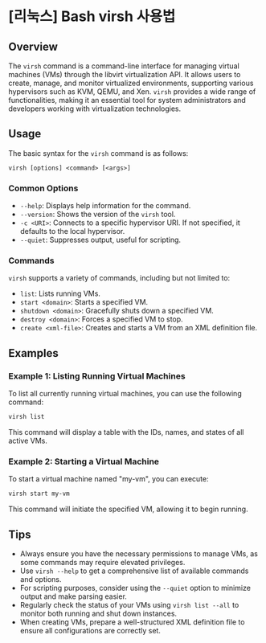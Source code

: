 # [리눅스] Bash virsh 사용법

## Overview
The `virsh` command is a command-line interface for managing virtual machines (VMs) through the libvirt virtualization API. It allows users to create, manage, and monitor virtualized environments, supporting various hypervisors such as KVM, QEMU, and Xen. `virsh` provides a wide range of functionalities, making it an essential tool for system administrators and developers working with virtualization technologies.

## Usage
The basic syntax for the `virsh` command is as follows:

```
virsh [options] <command> [<args>]
```

### Common Options
- `--help`: Displays help information for the command.
- `--version`: Shows the version of the `virsh` tool.
- `-c <URI>`: Connects to a specific hypervisor URI. If not specified, it defaults to the local hypervisor.
- `--quiet`: Suppresses output, useful for scripting.

### Commands
`virsh` supports a variety of commands, including but not limited to:
- `list`: Lists running VMs.
- `start <domain>`: Starts a specified VM.
- `shutdown <domain>`: Gracefully shuts down a specified VM.
- `destroy <domain>`: Forces a specified VM to stop.
- `create <xml-file>`: Creates and starts a VM from an XML definition file.

## Examples

### Example 1: Listing Running Virtual Machines
To list all currently running virtual machines, you can use the following command:

```bash
virsh list
```

This command will display a table with the IDs, names, and states of all active VMs.

### Example 2: Starting a Virtual Machine
To start a virtual machine named "my-vm", you can execute:

```bash
virsh start my-vm
```

This command will initiate the specified VM, allowing it to begin running.

## Tips
- Always ensure you have the necessary permissions to manage VMs, as some commands may require elevated privileges.
- Use `virsh --help` to get a comprehensive list of available commands and options.
- For scripting purposes, consider using the `--quiet` option to minimize output and make parsing easier.
- Regularly check the status of your VMs using `virsh list --all` to monitor both running and shut down instances.
- When creating VMs, prepare a well-structured XML definition file to ensure all configurations are correctly set.